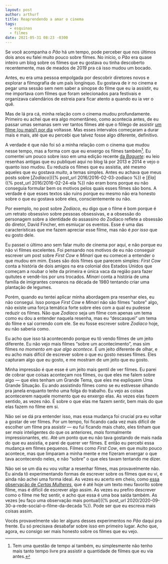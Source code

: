 ```yaml
---
layout: post
author: arthurf
title: Reaprendendo a amar o cinema
tags:
  - esquinas
  - filmes
date: 2021-05-31 08:23 -0300
---
```


Se você acompanha o *Pão* há um tempo, pode perceber que nos últimos dois anos eu falei muito pouco sobre filmes. No início, o *Pão* era quase inteiro um blog sobre os filmes que eu gostava ou tinha descoberto recentemente, mas de meados de 2019 pra cá isso mudou um bocado.

Antes, eu era uma pessoa empolgada por descobrir diretores novos e explorar a filmografia de um país longínquo. Eu gostava de ir no cinema e pegar uma sessão sem nem saber a sinopse do filme que eu ia assistir, eu me importava com filmes que foram selecionados para festivais e organizava calendários de estreia para ficar atento a quando eu ia ver o quê.

Mas de lá pra cá, minha relação com o cinema mudou profundamente. Primeiro eu achei que era algo momentâneo, como acontecia antes, de eu passar umas semanas sem ver tantos filmes até que o fôlego de assistir [um filme (ou mais!) por dia](https://umfilmeumdia.wordpress.com/) voltasse. Mas esses intervalos começaram a durar mais e mais, até que eu percebi que talvez fosse algo diferente, definitivo.

A verdade é que não foi só a minha relação com o cinema que mudou nesse tempo, mas  a forma com que eu enxergo os filmes também[^1]. Eu comentei um pouco sobre isso em uma edição recente [da *Baguete*](https://www.getrevue.co/profile/paomortadela/issues/a-perenidade-da-internet-566920): eu leio resenhas antigas que eu publiquei aqui no blog lá por 2013 e 2014 e vejo o quanto isso mudou. Eu reduzia os filmes que eu assistia, até mesmo aqueles que eu gostava *muito*, a temas simples. Antes eu achava que meus posts sobre [*Zodíaco*]({% post_url 2016/2016-02-03-zodiaco %}) e [*Ela*]({% post_url 2016/2016-02-24-ela %}) não eram bons porque eu não conseguia formular bem os motivos pelos quais esses filmes são bons. A verdade é que esses textos são ruins porque eu mesmo não era honesto sobre o que eu gostava sobre eles, conscientemente ou não.

Por exemplo, no post sobre *Zodíaco*, eu digo que o filme é bom porque é um retrato obsessivo sobre pessoas obsessivas, e a obsessão do personagem sobre a identidade do assassino do Zodíaco reflete a obsessão do diretor, David Fincher, em esmiuçar os eventos. Esse é uma das características que me fazem apreciar esse filme, mas não é *por isso* que eu gosto dele.

Eu passei o último ano sem falar muito de cinema por aqui, e não porque eu não vi filmes excelentes. Foi pensando nos motivos de eu não conseguir escrever um post sobre *First Cow* e *Minari* que eu comecei a entender o que mudou em mim. Esses são dois filmes que parecem simples: *First Cow* conta a história de dois amigos na era colonial dos Estados Unidos que começam a roubar o leite da primeira e única vaca da região para fazer quitutes e vendê-los por uns trocados. *Minari* conta a história de uma família de imigrantes coreanos na década de 1980 tentando criar uma plantação de legumes.

Porém, quando eu tentei aplicar minha abordagem pra resenhar eles, eu não consegui. Isso porque *First Cow* e *Minari* não são filmes "sobre" algo, não existe uma força temática forte sobre eles com a qual eu pudesse reduzir os filmes. Não que *Zodíaco* seja um filme com apenas um tema como eu dou a entender naquela resenha, mas eu “descasquei” um tema do filme e saí correndo com ele. Se eu fosse escrever sobre *Zodíaco* hoje, eu não saberia como.

Eu acho que isso tá acontecendo porque eu tô vendo filmes de um jeito diferente. Eu não vejo mais filmes “sobre um acontecimento”, mas sim filmes *no momento em que algo acontece*. É um jeito diferente de olhar, e eu acho mais difícil de escrever sobre o que eu gosto nesses filmes. Eles capturam algo que eu gosto, e me mostram de um jeito que eu gosto.

Minha impressão é que esse é um jeito mais gentil de ver filmes. Eu parei de cobrar que coisas aconteçam nos filmes, ou que eles me falem sobre algo — que eles tenham um Grande Tema, que eles me expliquem Uma Grande Situação. Eu ando assistindo filmes como se eu estivesse olhando pra janela enquanto tenho uma folga do trabalho. Eu vejo as coisas acontecerem naquele momento que eu enxergo elas. As vezes elas fazem sentido, as vezes não. É sobre o que elas me fazem sentir, bem mais do que elas fazem no filme em si.

Não sei se dá pra entender isso, mas essa mudança foi crucial pra eu voltar a gostar de ver filmes. Por um tempo, foi ficando cada vez mais difícil de escolher um filme pra assistir — eu fui ficando mais chato, eles tinham que ser *mais* inteligentes do que os anteriores, *mais* formalmente impressionantes, etc. Até um ponto que eu não tava gostando de mais nada do que eu assistia, e parei de querer ver filmes. E então eu percebi essa mudança em filmes pequenos. Filmes como *First Cow*, em que muito pouco acontece, mas que limparam a minha mente e me fizeram enxergar o que tava acontecendo neles, e não “sobre” o que eles tavam tentando me dizer.

Não sei se um dia eu vou voltar a resenhar filmes, mas provavelmente não. Eu ainda tô experimentando formas de escrever sobre os filmes que eu vi, e ainda não achei uma forma ideal. As vezes eu acerto em cheio, como [essa observação de *Certas Mulheres*](https://boxd.it/kUb2J), que é até hoje um texto meu favorito sobre filme, mas é difícil de escrever algo assim. As vezes eu prefiro descrever como o filme me fez sentir, e acho que essa é uma boa saída também. As vezes [eu faço uma observação mais pontual]({% post_url 2020/2020-09-30-a-rede-social-o-filme-da-decada %}). Pode ser que eu escreva mais coisas assim.

Vocês provavelmente vão ler alguns desses experimentos no *Pão* daqui pra frente. Eu só precisava desabafar sobre isso em primeiro lugar. Acho que, agora, eu consigo ser mais honesto sobre os filmes que eu vejo.

[^1]: Tem uma questão de tempo aí também, eu simplesmente não tenho mais tanto tempo livre pra assistir a quantidade de filmes que eu via antes.
